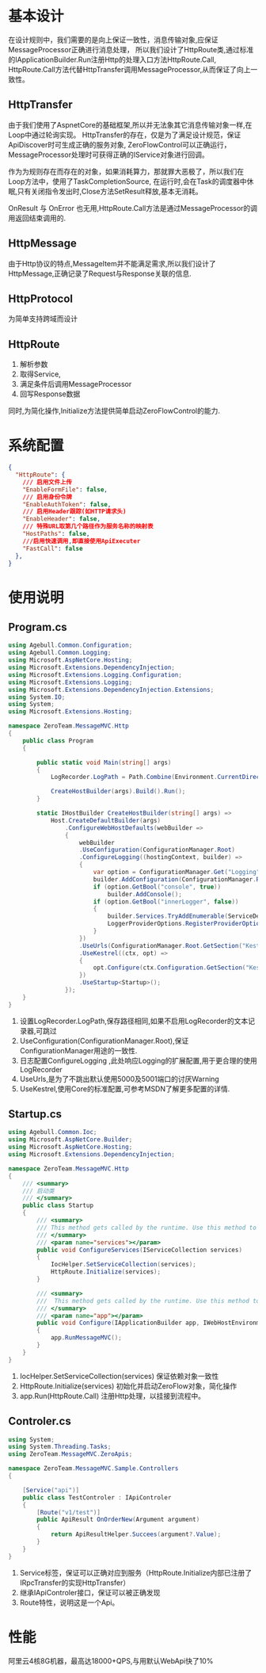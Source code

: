 ﻿# 基本设计

在设计规则中，我们需要的是向上保证一致性，消息传输对象,应保证MessageProcessor正确进行消息处理，
所以我们设计了HttpRoute类,通过标准的IApplicationBuilder.Run注册Http的处理入口方法HttpRoute.Call,
HttpRoute.Call方法代替HttpTransfer调用MessageProcessor,从而保证了向上一致性。


## HttpTransfer

由于我们使用了AspnetCore的基础框架,所以并无法象其它消息传输对象一样,在Loop中通过轮询实现。
HttpTransfer的存在，仅是为了满足设计规范，保证ApiDiscover时可生成正确的服务对象,
ZeroFlowControl可以正确运行，MessageProcessor处理时可获得正确的IService对象进行回调。

作为为规则存在而存在的对象，如果消耗算力，那就罪大恶极了，所以我们在Loop方法中，使用了TaskCompletionSource,
在运行时,会在Task的调度器中休眠,只有关闭指令发出时,Close方法SetResult释放,基本无消耗。
 
OnResult 与 OnError 也无用,HttpRoute.Call方法是通过MessageProcessor的调用返回结束调用的.

## HttpMessage

由于Http协议的特点,MessageItem并不能满足需求,所以我们设计了HttpMessage,正确记录了Request与Response关联的信息.

## HttpProtocol

为简单支持跨域而设计

## HttpRoute

1. 解析参数
2. 取得Service,
3. 满足条件后调用MessageProcessor
4. 回写Response数据

同时,为简化操作,Initialize方法提供简单启动ZeroFlowControl的能力.

# 系统配置

```json
{
  "HttpRoute": {
    /// 启用文件上传
    "EnableFormFile": false,
    /// 启用身份令牌
    "EnableAuthToken": false,
    /// 启用Header跟踪(如HTTP请求头)
    "EnableHeader": false,
    /// 特殊URL取第几个路径作为服务名称的映射表
    "HostPaths": false,
    ///启用快速调用,即直接使用ApiExecuter
    "FastCall": false
  },
}

```

# 使用说明

## Program.cs

```csharp
using Agebull.Common.Configuration;
using Agebull.Common.Logging;
using Microsoft.AspNetCore.Hosting;
using Microsoft.Extensions.DependencyInjection;
using Microsoft.Extensions.Logging.Configuration;
using Microsoft.Extensions.Logging;
using Microsoft.Extensions.DependencyInjection.Extensions;
using System.IO;
using System;
using Microsoft.Extensions.Hosting;

namespace ZeroTeam.MessageMVC.Http
{
    public class Program
    {

        public static void Main(string[] args)
        {
            LogRecorder.LogPath = Path.Combine(Environment.CurrentDirectory, "logs", ConfigurationManager.Root["AppName"]);

            CreateHostBuilder(args).Build().Run();
        }

        static IHostBuilder CreateHostBuilder(string[] args) =>
            Host.CreateDefaultBuilder(args)
                .ConfigureWebHostDefaults(webBuilder =>
                {
                    webBuilder
                    .UseConfiguration(ConfigurationManager.Root)
                    .ConfigureLogging((hostingContext, builder) =>
                    {
                        var option = ConfigurationManager.Get("Logging");
                        builder.AddConfiguration(ConfigurationManager.Root.GetSection("Logging"));
                        if (option.GetBool("console", true))
                            builder.AddConsole();
                        if (option.GetBool("innerLogger", false))
                        {
                            builder.Services.TryAddEnumerable(ServiceDescriptor.Singleton<ILoggerProvider, TextLoggerProvider>());
                            LoggerProviderOptions.RegisterProviderOptions<TextLoggerOption, TextLoggerProvider>(builder.Services);
                        }
                    })
                    .UseUrls(ConfigurationManager.Root.GetSection("Kestrel:Endpoints:Http:Url").Value)
                    .UseKestrel((ctx, opt) =>
                    {
                        opt.Configure(ctx.Configuration.GetSection("Kestrel"));
                    })
                    .UseStartup<Startup>();
                });
    }
}
```

1. 设置LogRecorder.LogPath,保存路径相同,如果不启用LogRecorder的文本记录器,可跳过
2. UseConfiguration(ConfigurationManager.Root),保证ConfigurationManager用途的一致性.
3. 日志配置ConfigureLogging ,此处响应Logging的扩展配置,用于更合理的使用LogRecorder
4. UseUrls,是为了不跳出默认使用5000及5001端口的讨厌Warning
5. UseKestrel,使用Core的标准配置,可参考MSDN了解更多配置的详情.

## Startup.cs

```csharp
using Agebull.Common.Ioc;
using Microsoft.AspNetCore.Builder;
using Microsoft.AspNetCore.Hosting;
using Microsoft.Extensions.DependencyInjection;

namespace ZeroTeam.MessageMVC.Http
{
    /// <summary>
    /// 启动类
    /// </summary>
    public class Startup
    {
        /// <summary>
        /// This method gets called by the runtime. Use this method to add services to the container.
        /// </summary>
        /// <param name="services"></param>
        public void ConfigureServices(IServiceCollection services)
        {
            IocHelper.SetServiceCollection(services);
            HttpRoute.Initialize(services);
        }

        /// <summary>
        ///  This method gets called by the runtime. Use this method to configure the HTTP request pipeline.
        /// </summary>
        /// <param name="app"></param>
        public void Configure(IApplicationBuilder app, IWebHostEnvironment _)
        {
            app.RunMessageMVC(); 
        }
    }
}
```
1. IocHelper.SetServiceCollection(services) 保证依赖对象一致性
2. HttpRoute.Initialize(services) 初始化并启动ZeroFlow对象，简化操作
3. app.Run(HttpRoute.Call) 注册Http处理，以挂接到流程中。

## Controler.cs
```csharp
using System;
using System.Threading.Tasks;
using ZeroTeam.MessageMVC.ZeroApis;

namespace ZeroTeam.MessageMVC.Sample.Controllers
{

    [Service("api")]
    public class TestControler : IApiControler
    {
        [Route("v1/test")]
        public ApiResult OnOrderNew(Argument argument)
        {
            return ApiResultHelper.Succees(argument?.Value);
        }
    }
}
```
1. Service标签，保证可以正确对应到服务（HttpRoute.Initialize内部已注册了IRpcTransfer的实现HttpTransfer）
2. 继承IApiControler接口，保证可以被正确发现
3. Route特性，说明这是一个Api。

# 性能

阿里云4核8G机器，最高达18000+QPS,与用默认WebApi快了10%
